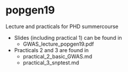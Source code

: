 # popgen19
Lecture and practicals for PHD summercourse

* Slides (including practical 1) can be found in
	* GWAS_lecture_popgen19.pdf
* Practicals 2 and 3 are found in 
	* practical_2_basic_GWAS.md
	* practical_3_snptest.md

